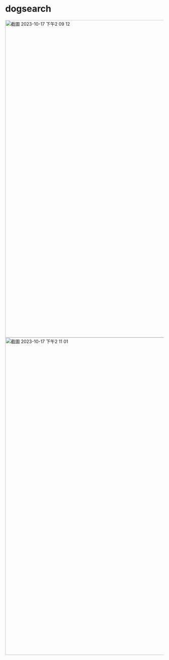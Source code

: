 # dogsearch

<img width="1009" alt="截圖 2023-10-17 下午2 09 12" src="https://github.com/weilin0323/dogsearch/assets/51693471/90a0ed4d-e1ca-46bc-ab6a-e5106f119ae7">

<img width="1009" alt="截圖 2023-10-17 下午2 11 01" src="https://github.com/weilin0323/dogsearch/assets/51693471/762ffe18-6229-4fe1-a097-99d1a89263bd">
